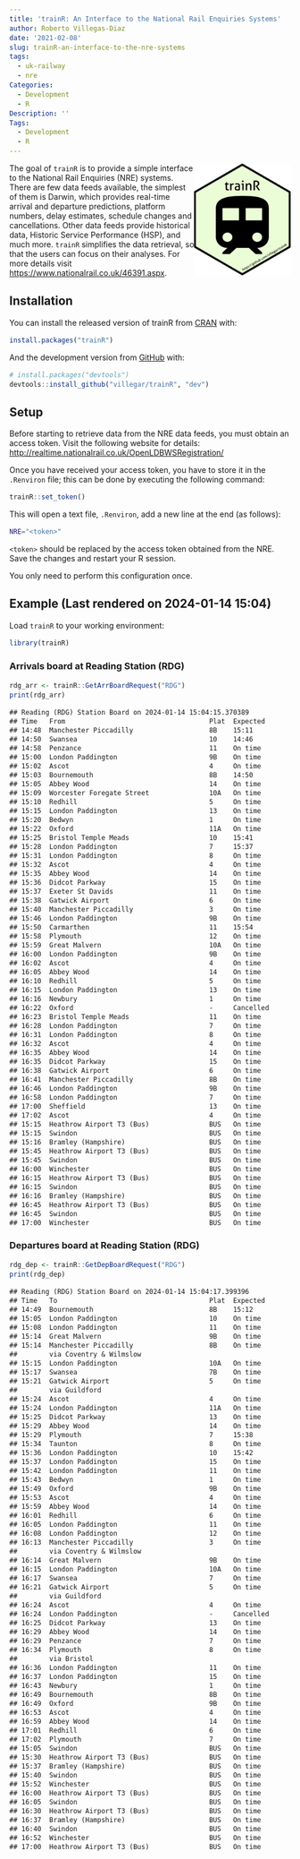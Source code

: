 ```yaml
---
title: 'trainR: An Interface to the National Rail Enquiries Systems'
author: Roberto Villegas-Diaz
date: '2021-02-08'
slug: trainR-an-interface-to-the-nre-systems
tags:
  - uk-railway
  - nre
Categories:
  - Development
  - R
Description: ''
Tags:
  - Development
  - R
---
```


<img src="https://raw.githubusercontent.com/villegar/trainR/main/inst/images/logo.png" alt="logo" align="right" height=200px/>

The goal of `trainR` is to provide a simple interface to the 
National Rail Enquiries (NRE) systems. There are few data feeds 
available, the simplest of them is Darwin, which provides real-time 
arrival and departure predictions, platform numbers, delay estimates, 
schedule changes and cancellations. Other data feeds provide historical 
data, Historic Service Performance (HSP), and much more. `trainR` 
simplifies the data retrieval, so that the users can focus on their 
analyses. For more details visit 
https://www.nationalrail.co.uk/46391.aspx.

## Installation

You can install the released version of trainR from [CRAN](https://CRAN.R-project.org) with:

``` r
install.packages("trainR")
```

And the development version from [GitHub](https://github.com/) with:

``` r
# install.packages("devtools")
devtools::install_github("villegar/trainR", "dev")
```

## Setup
Before starting to retrieve data from the NRE data feeds, you must obtain an access token. 
Visit the following website for details: http://realtime.nationalrail.co.uk/OpenLDBWSRegistration/

Once you have received your access token, you have to store it in the `.Renviron` file; this can be 
done by executing the following command:


```r
trainR::set_token()
```

This will open a text file, `.Renviron`, add a new line at the end (as follows):

```bash
NRE="<token>"
```

`<token>` should be replaced by the access token obtained from the NRE. Save the changes and restart 
your R session.

You only need to perform this configuration once.

## Example (Last rendered on 2024-01-14 15:04)

Load `trainR` to your working environment:

```r
library(trainR)
```

### Arrivals board at Reading Station (RDG)


```r
rdg_arr <- trainR::GetArrBoardRequest("RDG")
print(rdg_arr)
```

```
## Reading (RDG) Station Board on 2024-01-14 15:04:15.370389
## Time   From                                    Plat  Expected
## 14:48  Manchester Piccadilly                   8B    15:11
## 14:50  Swansea                                 10    14:46
## 14:58  Penzance                                11    On time
## 15:00  London Paddington                       9B    On time
## 15:02  Ascot                                   4     On time
## 15:03  Bournemouth                             8B    14:50
## 15:05  Abbey Wood                              14    On time
## 15:09  Worcester Foregate Street               10A   On time
## 15:10  Redhill                                 5     On time
## 15:15  London Paddington                       13    On time
## 15:20  Bedwyn                                  1     On time
## 15:22  Oxford                                  11A   On time
## 15:25  Bristol Temple Meads                    10    15:41
## 15:28  London Paddington                       7     15:37
## 15:31  London Paddington                       8     On time
## 15:32  Ascot                                   4     On time
## 15:35  Abbey Wood                              14    On time
## 15:36  Didcot Parkway                          15    On time
## 15:37  Exeter St Davids                        11    On time
## 15:38  Gatwick Airport                         6     On time
## 15:40  Manchester Piccadilly                   3     On time
## 15:46  London Paddington                       9B    On time
## 15:50  Carmarthen                              11    15:54
## 15:58  Plymouth                                12    On time
## 15:59  Great Malvern                           10A   On time
## 16:00  London Paddington                       9B    On time
## 16:02  Ascot                                   4     On time
## 16:05  Abbey Wood                              14    On time
## 16:10  Redhill                                 5     On time
## 16:15  London Paddington                       13    On time
## 16:16  Newbury                                 1     On time
## 16:22  Oxford                                  -     Cancelled
## 16:23  Bristol Temple Meads                    11    On time
## 16:28  London Paddington                       7     On time
## 16:31  London Paddington                       8     On time
## 16:32  Ascot                                   4     On time
## 16:35  Abbey Wood                              14    On time
## 16:35  Didcot Parkway                          15    On time
## 16:38  Gatwick Airport                         6     On time
## 16:41  Manchester Piccadilly                   8B    On time
## 16:46  London Paddington                       9B    On time
## 16:58  London Paddington                       7     On time
## 17:00  Sheffield                               13    On time
## 17:02  Ascot                                   4     On time
## 15:15  Heathrow Airport T3 (Bus)               BUS   On time
## 15:15  Swindon                                 BUS   On time
## 15:16  Bramley (Hampshire)                     BUS   On time
## 15:45  Heathrow Airport T3 (Bus)               BUS   On time
## 15:45  Swindon                                 BUS   On time
## 16:00  Winchester                              BUS   On time
## 16:15  Heathrow Airport T3 (Bus)               BUS   On time
## 16:15  Swindon                                 BUS   On time
## 16:16  Bramley (Hampshire)                     BUS   On time
## 16:45  Heathrow Airport T3 (Bus)               BUS   On time
## 16:45  Swindon                                 BUS   On time
## 17:00  Winchester                              BUS   On time
```

### Departures board at Reading Station (RDG)


```r
rdg_dep <- trainR::GetDepBoardRequest("RDG")
print(rdg_dep)
```

```
## Reading (RDG) Station Board on 2024-01-14 15:04:17.399396
## Time   To                                      Plat  Expected
## 14:49  Bournemouth                             8B    15:12
## 15:05  London Paddington                       10    On time
## 15:08  London Paddington                       11    On time
## 15:14  Great Malvern                           9B    On time
## 15:14  Manchester Piccadilly                   8B    On time
##        via Coventry & Wilmslow                 
## 15:15  London Paddington                       10A   On time
## 15:17  Swansea                                 7B    On time
## 15:21  Gatwick Airport                         5     On time
##        via Guildford                           
## 15:24  Ascot                                   4     On time
## 15:24  London Paddington                       11A   On time
## 15:25  Didcot Parkway                          13    On time
## 15:29  Abbey Wood                              14    On time
## 15:29  Plymouth                                7     15:38
## 15:34  Taunton                                 8     On time
## 15:36  London Paddington                       10    15:42
## 15:37  London Paddington                       15    On time
## 15:42  London Paddington                       11    On time
## 15:43  Bedwyn                                  1     On time
## 15:49  Oxford                                  9B    On time
## 15:53  Ascot                                   4     On time
## 15:59  Abbey Wood                              14    On time
## 16:01  Redhill                                 6     On time
## 16:05  London Paddington                       11    On time
## 16:08  London Paddington                       12    On time
## 16:13  Manchester Piccadilly                   3     On time
##        via Coventry & Wilmslow                 
## 16:14  Great Malvern                           9B    On time
## 16:15  London Paddington                       10A   On time
## 16:17  Swansea                                 7     On time
## 16:21  Gatwick Airport                         5     On time
##        via Guildford                           
## 16:24  Ascot                                   4     On time
## 16:24  London Paddington                       -     Cancelled
## 16:25  Didcot Parkway                          13    On time
## 16:29  Abbey Wood                              14    On time
## 16:29  Penzance                                7     On time
## 16:34  Plymouth                                8     On time
##        via Bristol                             
## 16:36  London Paddington                       11    On time
## 16:37  London Paddington                       15    On time
## 16:43  Newbury                                 1     On time
## 16:49  Bournemouth                             8B    On time
## 16:49  Oxford                                  9B    On time
## 16:53  Ascot                                   4     On time
## 16:59  Abbey Wood                              14    On time
## 17:01  Redhill                                 6     On time
## 17:02  Plymouth                                7     On time
## 15:05  Swindon                                 BUS   On time
## 15:30  Heathrow Airport T3 (Bus)               BUS   On time
## 15:37  Bramley (Hampshire)                     BUS   On time
## 15:40  Swindon                                 BUS   On time
## 15:52  Winchester                              BUS   On time
## 16:00  Heathrow Airport T3 (Bus)               BUS   On time
## 16:05  Swindon                                 BUS   On time
## 16:30  Heathrow Airport T3 (Bus)               BUS   On time
## 16:37  Bramley (Hampshire)                     BUS   On time
## 16:40  Swindon                                 BUS   On time
## 16:52  Winchester                              BUS   On time
## 17:00  Heathrow Airport T3 (Bus)               BUS   On time
```
